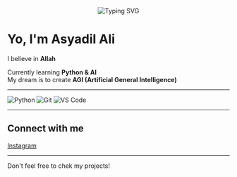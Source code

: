
<!-- Typing SVG -->
<p align="center">
  <img src="https://readme-typing-svg.demolab.com?size=28&duration=3000&color=FF00FF&center=true&vCenter=true&lines=Dreaming+to+create+AGI" alt="Typing SVG" />
</p>

# Yo, I'm Asyadil Ali

I believe in **Allah**

Currently learning **Python & AI**  
My dream is to create **AGI (Artificial General Intelligence)**

---

![Python](https://img.shields.io/badge/Python-3776AB?style=flat&logo=python&logoColor=white)
![Git](https://img.shields.io/badge/Git-F05032?style=flat&logo=git&logoColor=white)
![VS Code](https://img.shields.io/badge/VSCode-007ACC?style=flat&logo=visualstudiocode&logoColor=white)

---

## Connect with me
[Instagram](https://instagram.com/as.yadil)

---

Don't feel free to chek my projects!
